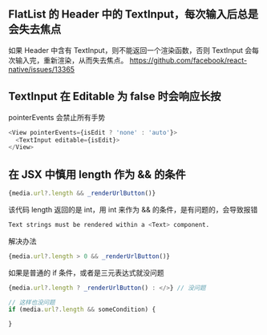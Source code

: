 ## FlatList 的 Header 中的 TextInput，每次输入后总是会失去焦点
如果 Header 中含有 TextInput，则不能返回一个渲染函数，否则 TextInput 会每次输入完，重新渲染，从而失去焦点。
https://github.com/facebook/react-native/issues/13365

## TextInput 在 Editable 为 false 时会响应长按
pointerEvents 会禁止所有手势

```js
<View pointerEvents={isEdit ? 'none' : 'auto'}>
  <TextInput editable={isEdit}>
</View>
```

## 在 JSX 中慎用 length 作为 && 的条件
```jsx
{media.url?.length && _renderUrlButton()}
```

该代码 length 返回的是 int，用 int 来作为 && 的条件，是有问题的，会导致报错 

```sh
Text strings must be rendered within a <Text> component.
```

解决办法

```jsx
{media.url?.length > 0 && _renderUrlButton()}
```


如果是普通的 if 条件，或者是三元表达式就没问题

```jsx
{media.url?.length ? _renderUrlButton() : </>} // 没问题
```

```js
// 这样也没问题
if (media.url?.length && someCondition) {

}
```